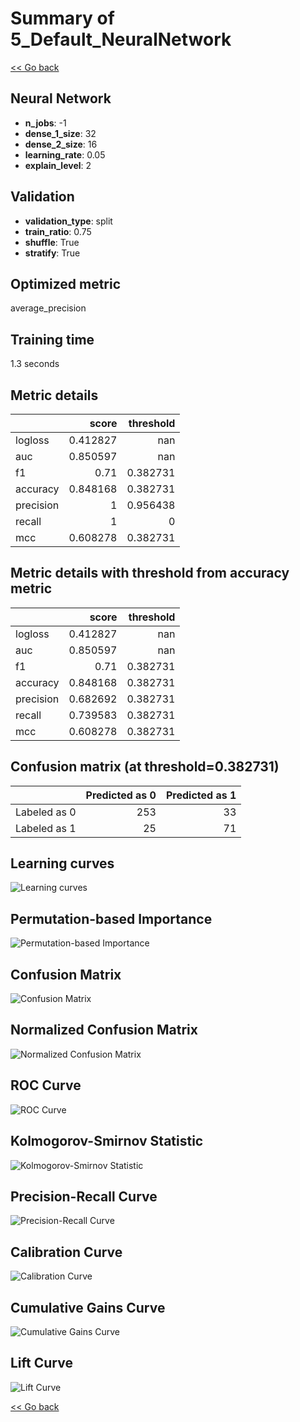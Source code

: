 # Summary of 5_Default_NeuralNetwork

[<< Go back](../README.md)


## Neural Network
- **n_jobs**: -1
- **dense_1_size**: 32
- **dense_2_size**: 16
- **learning_rate**: 0.05
- **explain_level**: 2

## Validation
 - **validation_type**: split
 - **train_ratio**: 0.75
 - **shuffle**: True
 - **stratify**: True

## Optimized metric
average_precision

## Training time

1.3 seconds

## Metric details
|           |    score |   threshold |
|:----------|---------:|------------:|
| logloss   | 0.412827 |  nan        |
| auc       | 0.850597 |  nan        |
| f1        | 0.71     |    0.382731 |
| accuracy  | 0.848168 |    0.382731 |
| precision | 1        |    0.956438 |
| recall    | 1        |    0        |
| mcc       | 0.608278 |    0.382731 |


## Metric details with threshold from accuracy metric
|           |    score |   threshold |
|:----------|---------:|------------:|
| logloss   | 0.412827 |  nan        |
| auc       | 0.850597 |  nan        |
| f1        | 0.71     |    0.382731 |
| accuracy  | 0.848168 |    0.382731 |
| precision | 0.682692 |    0.382731 |
| recall    | 0.739583 |    0.382731 |
| mcc       | 0.608278 |    0.382731 |


## Confusion matrix (at threshold=0.382731)
|              |   Predicted as 0 |   Predicted as 1 |
|:-------------|-----------------:|-----------------:|
| Labeled as 0 |              253 |               33 |
| Labeled as 1 |               25 |               71 |

## Learning curves
![Learning curves](learning_curves.png)

## Permutation-based Importance
![Permutation-based Importance](permutation_importance.png)
## Confusion Matrix

![Confusion Matrix](confusion_matrix.png)


## Normalized Confusion Matrix

![Normalized Confusion Matrix](confusion_matrix_normalized.png)


## ROC Curve

![ROC Curve](roc_curve.png)


## Kolmogorov-Smirnov Statistic

![Kolmogorov-Smirnov Statistic](ks_statistic.png)


## Precision-Recall Curve

![Precision-Recall Curve](precision_recall_curve.png)


## Calibration Curve

![Calibration Curve](calibration_curve_curve.png)


## Cumulative Gains Curve

![Cumulative Gains Curve](cumulative_gains_curve.png)


## Lift Curve

![Lift Curve](lift_curve.png)



[<< Go back](../README.md)
